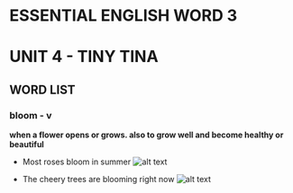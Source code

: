 # ESSENTIAL ENGLISH WORD 3
# UNIT 4 - TINY TINA

## WORD LIST

### bloom - v

**when a flower opens or grows. also to grow well and become healthy or beautiful**

- Most roses bloom in summer ![alt text](eew-3-4/1-1.png)

- The cheery trees are blooming right now ![alt text](eew-3-4/1-2.png)